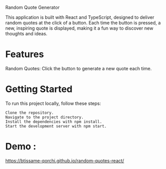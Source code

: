 Random Quote Generator

This application is built with React and TypeScript, designed to deliver random quotes at the click of a button. Each time the button is pressed, a new, inspiring quote is displayed, making it a fun way to discover new thoughts and ideas.

# Features

Random Quotes: Click the button to generate a new quote each time.

# Getting Started

To run this project locally, follow these steps:

    Clone the repository.
    Navigate to the project directory.
    Install the dependencies with npm install.
    Start the development server with npm start.

# Demo :
https://btissame-qorchi.github.io/random-quotes-react/
